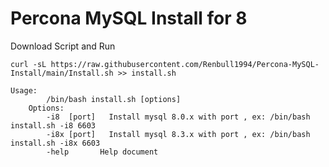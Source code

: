 # Percona MySQL Install for 8

Download Script and Run
```
curl -sL https://raw.githubusercontent.com/Renbull1994/Percona-MySQL-Install/main/Install.sh >> install.sh
```
```
Usage:
        /bin/bash install.sh [options] 
    Options:
        -i8  [port]   Install mysql 8.0.x with port , ex: /bin/bash install.sh -i8 6603
        -i8x [port]   Install mysql 8.3.x with port , ex: /bin/bash install.sh -i8x 6603
        -help       Help document
```
